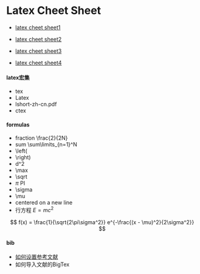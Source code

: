# Latex Cheet Sheet 
- [latex cheet sheet1](https://users.dickinson.edu/~richesod/latex/latexcheatsheet.pdf)

- [latex cheet sheet2](https://quickref.me/latex.html)

- [latex cheet sheet3](https://people.cs.umass.edu/~freedman/resources/Freedman_LaTeXCheatSheet.pdf)

- [latex cheet sheet4](http://tug.ctan.org/info/latex-refsheet/LaTeX_RefSheet.pdf)
  
  
#### latex宏集
- tex
- Latex
- lshort-zh-cn.pdf
- ctex


#### formulas
- fraction   \frac{2}{2N}
- sum     \sum\limits_{n=1}^N
- \left(
- \right)
- d^2
- \max
- \sqrt
- $\pi$           PI
- \sigma
- \mu
- centered on a new line
- 行方程 $E = mc^2$

$$
f(x) = \frac{1}{\sqrt{2\pi\sigma^2}} e^{-\frac{(x - \mu)^2}{2\sigma^2}}
$$


#### bib
- [如何设置参考文献](https://blog.csdn.net/qq_44773018/article/details/105792425)
- 如何导入文献的BigTex

